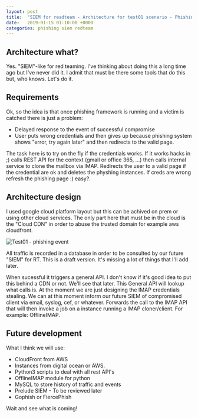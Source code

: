```yaml
---
layout: post
title:  "SIEM for readteam - Architecture for test01 scenario - Phishing event"
date:   2019-01-15 01:10:00 +0000
categories: phishing siem redteam
---
```

## Architecture what?
Yes. "SIEM"-like for red teaming. I've thinking about doing this a long time ago but I've never did it.
I admit that must be there some tools that do this but, who knows. Let's do it.

## Requirements
Ok, so the idea is that once phishing framework is running and a victim is catched there is just a problem:
* Delayed response to the event of successful compromise
* User puts wrong credentials and then gives up because phishing system shows "error, try again later" and then redirects to the valid page.

The task here is to try on the fly if the credentials works. If it works hacks in ;) calls REST API for the context (gmail or office 365, ...) then calls internal service to clone the mailbox via IMAP. Redirects the user to a valid page if the credential are ok and deletes the physhing instances. If creds are wrong refresh the phishing page :) easy?.



## Architecture design
I used google cloud platform layout but this can be achived on prem or using other cloud services. The only part here that must be in the cloud is the "Cloud CDN" in order to abuse the trusted domain for example aws cloudfront.

![Test01 - phishing event](/images/post01/SIEM_for_RT_-_Test01_scenario.png)

All traffic is recorded in a database in order to be consulted by our future "SIEM" for RT. This is a draft version. It's missing a lot of things that I'll add later.

When sucessful it triggers a general API. I don't know if it's good idea to put this behind a CDN or not. We'll see that later.
This General API will lookup what calls is. At the moment we are just designing the IMAP credentials stealing. We can at this moment inform our future SIEM of compromised client via email, syslog, cef, or whatever. Forwards the call to the IMAP API that will then invoke a job on a instance running a IMAP cloner/client. For example: OfflineIMAP.

## Future development
What I think we will use:
* CloudFront from AWS
* Instances from digital ocean or AWS.
* Python3 scripts to deal with all rest API's
* OfflineIMAP module for python
* MySQL to store history of traffic and events
* Prelude SIEM - To be reviewed later
* Gophish or FiercePhish

Wait and see what is coming! 

[pushdword-gh]:   https://github.com/pushdword
